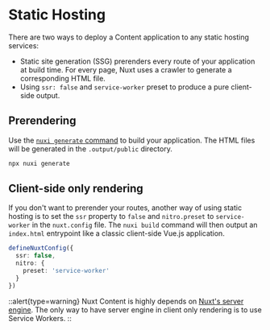 # Static Hosting

There are two ways to deploy a Content application to any static hosting services:

- Static site generation (SSG) prerenders every route of your application at build time. For every page, Nuxt uses a crawler to generate a corresponding HTML file.
- Using `ssr: false` and `service-worker` preset to produce a pure client-side output.


## Prerendering

Use the [`nuxi generate` command](https://v3.nuxtjs.org//api/commands/generate) to build your application. The HTML files will be generated in the `.output/public` directory.

```bash
npx nuxi generate
```

## Client-side only rendering

If you don't want to prerender your routes, another way of using static hosting is to set the `ssr` property to `false` and `nitro.preset` to `service-worker` in the `nuxt.config` file. The `nuxi build` command will then output an `index.html` entrypoint like a classic client-side Vue.js application.

```ts [nuxt.config.ts|js]
defineNuxtConfig({
  ssr: false,
  nitro: {
    preset: 'service-worker'
  }
})
```

::alert{type=warning}
Nuxt Content is highly depends on [Nuxt's server engine](https://v3.nuxtjs.org/guide/concepts/server-engine). The only way to have server engine in client only rendering is to use Service Workers.
::

